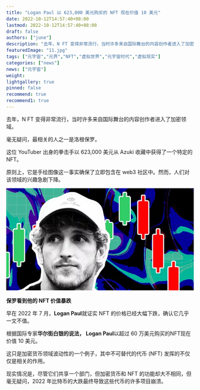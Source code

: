 ```yaml
---
title: "Logan Paul 以 623,000 美元购买的 NFT 现在价值 10 美元"
date: 2022-10-12T14:57:40+08:00
lastmod: 2022-10-12T14:57:40+08:00
draft: false
authors: ["june"]
description: "去年，N FT 变得非常流行，当时许多来自国际舞台的内容创作者进入了加密领域。"
featuredImage: "11.jpg"
tags: ["元宇宙","元界","NFT","虚拟世界","元宇宙时代","虚拟现实"]
categories: ["news"]
news: ["元宇宙"]
weight: 
lightgallery: true
pinned: false
recommend: true
recommend1: true
---
```




去年，N FT 变得非常流行，当时许多来自国际舞台的内容创作者进入了加密领域。

毫无疑问，最相关的人之一是洛根保罗。

这位 YouTuber 出身的拳击手以 623,000 美元从 Azuki 收藏中获得了一个特定的 NFT。

原则上，它是手绘图像这一事实确保了立即包含在 web3 社区中。然而，人们对该领域的兴趣急剧下降。

![洛根保罗](10.png)



**保罗看到他的 NFT 价值暴跌**

早在 2022 年 7 月，**Logan Paul**就证实 NFT 的价格已经大幅下跌，确认它几乎一文不值。

根据国际专家**华尔街白银的说法，** **Logan Paul**以超过 60 万美元购买的NFT现在价值 10 美元。

这只是加密货币领域波动性的一个例子，其中不可替代的代币 (NFT) 发挥的不仅仅是相关的作用。

现实情况是，尽管它们共享一个部门，但加密货币和 NFT 的功能却大不相同，但毫无疑问，2022 年比特币的大跌最终导致这些代币的许多项目崩溃。